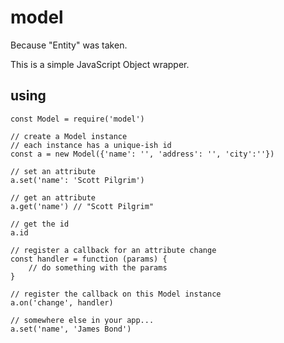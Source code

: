 # model

Because "Entity" was taken.

This is a simple JavaScript Object wrapper. 

## using

```
const Model = require('model')

// create a Model instance
// each instance has a unique-ish id
const a = new Model({'name': '', 'address': '', 'city':''})

// set an attribute
a.set('name': 'Scott Pilgrim')

// get an attribute
a.get('name') // "Scott Pilgrim"

// get the id
a.id

// register a callback for an attribute change
const handler = function (params) {
    // do something with the params
}

// register the callback on this Model instance
a.on('change', handler)

// somewhere else in your app...
a.set('name', 'James Bond')
```
